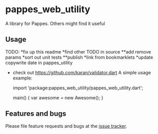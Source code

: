 # pappes_web_utility

A library for Pappes.  Others might find it useful

## Usage

TODO:
*fix up this readme
*find other TODO in source
**add remove params
*sort out unit tests
**publish
*link from bookmarklets
*update copywrite date in pappes_utility
* check out https://github.com/karan/validator.dart
A simple usage example:

    import 'package:pappes_web_utility/pappes_web_utility.dart';

    main() {
      var awesome = new Awesome();
    }

## Features and bugs

Please file feature requests and bugs at the [issue tracker][tracker].

[tracker]: https://github.com/pappes/aarvark/issues
